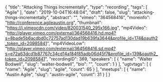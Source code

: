 {
  "title": "Attacking Things Incrementally",
  "type": "recording",
  "tags": [
    "Agile"
  ],
  "date": "2019-10-04T16:48:04",
  "draft": false,
  "slug": "attacking-things-incrementally",
  "abstract": "",
  "vimeo": "364568416",
  "moreinfo": "http://conference.agileaustin.org",
  "thumbnail": "https://i.vimeocdn.com/video/820031540_295x166.jpg",
  "mp4Video": "http://player.vimeo.com/external/364568416.hd.mp4?s=8bade5b6acdbd0c72757ad130dad19b639fa3644&profile_id=174&oauth2_token_id=20985841",
  "mp4VideoLow": "http://player.vimeo.com/external/364568416.sd.mp4?s=e72a63dcd1b87767c34cd14a184f85adb06d45f7&profile_id=139&oauth2_token_id=20985841",
  "recordingID": 369,
  "speakers": [
    {
      "name": "Walter Bodwell",
      "slug": "walter-bodwell",
      "bio": "",
      "count": 1
    }
  ],
  "ugtvtags": [
    {
      "name": "Agile",
      "slug": "agile",
      "count": 65
    }
  ],
  "meetups": [
    {
      "name": "Austin Agile",
      "slug": "austin-agile",
      "count": 31
    }
  ]
}